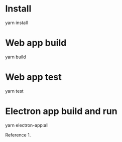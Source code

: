 # Install
yarn install

# Web app build
yarn build

# Web app test
yarn test

# Electron app build and run
yarn electron-app:all

Reference
1. 
